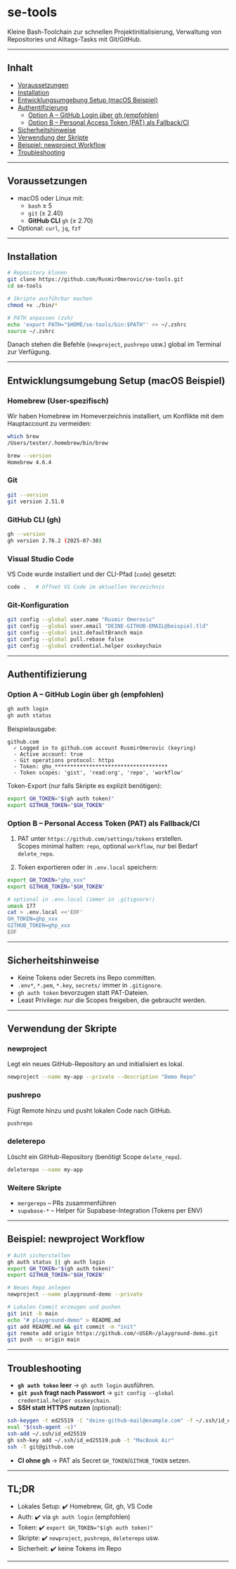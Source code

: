 # se-tools

Kleine Bash-Toolchain zur schnellen Projektinitialisierung, Verwaltung von Repositories und Alltags-Tasks mit Git/GitHub.

---

## Inhalt
- [Voraussetzungen](#voraussetzungen)
- [Installation](#installation)
- [Entwicklungsumgebung Setup (macOS Beispiel)](#entwicklungsumgebung-setup-macos-beispiel)
- [Authentifizierung](#authentifizierung)
  - [Option A – GitHub Login über gh (empfohlen)](#option-a--github-login-über-gh-empfohlen)
  - [Option B – Personal Access Token (PAT) als Fallback/CI](#option-b--personal-access-token-pat-als-fallbackci)
- [Sicherheitshinweise](#sicherheitshinweise)
- [Verwendung der Skripte](#verwendung-der-skripte)
- [Beispiel: newproject Workflow](#beispiel-newproject-workflow)
- [Troubleshooting](#troubleshooting)

---

## Voraussetzungen
- macOS oder Linux mit:
  - `bash` ≥ 5
  - `git` (≥ 2.40)
  - **GitHub CLI** `gh` (≥ 2.70)
- Optional: `curl`, `jq`, `fzf`

---

## Installation

```bash
# Repository klonen
git clone https://github.com/RusmirOmerovic/se-tools.git
cd se-tools

# Skripte ausführbar machen
chmod +x ./bin/*

# PATH anpassen (zsh)
echo 'export PATH="$HOME/se-tools/bin:$PATH"' >> ~/.zshrc
source ~/.zshrc
```

Danach stehen die Befehle (`newproject`, `pushrepo` usw.) global im Terminal zur Verfügung.

---

## Entwicklungsumgebung Setup (macOS Beispiel)

### Homebrew (User-spezifisch)
Wir haben Homebrew im Homeverzeichnis installiert, um Konflikte mit dem Hauptaccount zu vermeiden:

```bash
which brew
/Users/tester/.homebrew/bin/brew

brew --version
Homebrew 4.6.4
```

### Git
```bash
git --version
git version 2.51.0
```

### GitHub CLI (gh)
```bash
gh --version
gh version 2.76.2 (2025-07-30)
```

### Visual Studio Code
VS Code wurde installiert und der CLI-Pfad (`code`) gesetzt:

```bash
code .   # öffnet VS Code im aktuellen Verzeichnis
```

### Git-Konfiguration
```bash
git config --global user.name "Rusmir Omerovic"
git config --global user.email "DEINE-GITHUB-EMAIL@beispiel.tld"
git config --global init.defaultBranch main
git config --global pull.rebase false
git config --global credential.helper osxkeychain
```

---

## Authentifizierung

### Option A – GitHub Login über gh (empfohlen)

```bash
gh auth login
gh auth status
```

Beispielausgabe:
```
github.com
  ✓ Logged in to github.com account RusmirOmerovic (keyring)
  - Active account: true
  - Git operations protocol: https
  - Token: gho_************************************
  - Token scopes: 'gist', 'read:org', 'repo', 'workflow'
```

Token-Export (nur falls Skripte es explizit benötigen):
```bash
export GH_TOKEN="$(gh auth token)"
export GITHUB_TOKEN="$GH_TOKEN"
```

### Option B – Personal Access Token (PAT) als Fallback/CI

1. PAT unter `https://github.com/settings/tokens` erstellen.  
   Scopes minimal halten: `repo`, optional `workflow`, nur bei Bedarf `delete_repo`.

2. Token exportieren oder in `.env.local` speichern:
```bash
export GH_TOKEN="ghp_xxx"
export GITHUB_TOKEN="$GH_TOKEN"

# optional in .env.local (immer in .gitignore!)
umask 177
cat > .env.local <<'EOF'
GH_TOKEN=ghp_xxx
GITHUB_TOKEN=ghp_xxx
EOF
```

---

## Sicherheitshinweise

- Keine Tokens oder Secrets ins Repo committen.  
- `.env*`, `*.pem`, `*.key`, `secrets/` immer in `.gitignore`.  
- `gh auth token` bevorzugen statt PAT-Dateien.  
- Least Privilege: nur die Scopes freigeben, die gebraucht werden.  

---

## Verwendung der Skripte

### newproject
Legt ein neues GitHub-Repository an und initialisiert es lokal.

```bash
newproject --name my-app --private --description "Demo Repo"
```

### pushrepo
Fügt Remote hinzu und pusht lokalen Code nach GitHub.

```bash
pushrepo
```

### deleterepo
Löscht ein GitHub-Repository (benötigt Scope `delete_repo`).

```bash
deleterepo --name my-app
```

### Weitere Skripte
- `mergerepo` – PRs zusammenführen  
- `supabase-*` – Helper für Supabase-Integration (Tokens per ENV)  

---

## Beispiel: newproject Workflow

```bash
# Auth sicherstellen
gh auth status || gh auth login
export GH_TOKEN="$(gh auth token)"
export GITHUB_TOKEN="$GH_TOKEN"

# Neues Repo anlegen
newproject --name playground-demo --private

# Lokalen Commit erzeugen und pushen
git init -b main
echo "# playground-demo" > README.md
git add README.md && git commit -m "init"
git remote add origin https://github.com/<USER>/playground-demo.git
git push -u origin main
```

---

## Troubleshooting

- **`gh auth token` leer** → `gh auth login` ausführen.  
- **`git push` fragt nach Passwort** → `git config --global credential.helper osxkeychain`.  
- **SSH statt HTTPS nutzen** (optional):  
```bash
ssh-keygen -t ed25519 -C "deine-github-mail@example.com" -f ~/.ssh/id_ed25519 -N ""
eval "$(ssh-agent -s)"
ssh-add ~/.ssh/id_ed25519
gh ssh-key add ~/.ssh/id_ed25519.pub -t "MacBook Air"
ssh -T git@github.com
```
- **CI ohne gh** → PAT als Secret `GH_TOKEN`/`GITHUB_TOKEN` setzen.

---

## TL;DR

- Lokales Setup: ✔️ Homebrew, Git, gh, VS Code  
- Auth: ✔️ via `gh auth login` (empfohlen)  
- Token: ✔️ `export GH_TOKEN="$(gh auth token)"`  
- Skripte: ✔️ `newproject`, `pushrepo`, `deleterepo` usw.  
- Sicherheit: ✔️ keine Tokens im Repo

---

